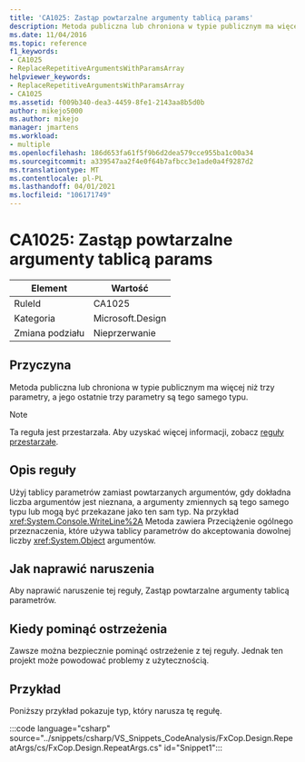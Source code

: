 ```yaml
---
title: 'CA1025: Zastąp powtarzalne argumenty tablicą params'
description: Metoda publiczna lub chroniona w typie publicznym ma więcej niż trzy parametry, a jego ostatnie trzy parametry są tego samego typu.
ms.date: 11/04/2016
ms.topic: reference
f1_keywords:
- CA1025
- ReplaceRepetitiveArgumentsWithParamsArray
helpviewer_keywords:
- ReplaceRepetitiveArgumentsWithParamsArray
- CA1025
ms.assetid: f009b340-dea3-4459-8fe1-2143aa8b5d0b
author: mikejo5000
ms.author: mikejo
manager: jmartens
ms.workload:
- multiple
ms.openlocfilehash: 186d653fa61f5f9b6d2dea579cce955ba1c00a34
ms.sourcegitcommit: a339547aa2f4e0f64b7afbcc3e1ade0a4f9287d2
ms.translationtype: MT
ms.contentlocale: pl-PL
ms.lasthandoff: 04/01/2021
ms.locfileid: "106171749"
---
```

# <a name="ca1025-replace-repetitive-arguments-with-params-array"></a>CA1025: Zastąp powtarzalne argumenty tablicą params

|Element|Wartość|
|-|-|
|RuleId|CA1025|
|Kategoria|Microsoft.Design|
|Zmiana podziału|Nieprzerwanie|

## <a name="cause"></a>Przyczyna
Metoda publiczna lub chroniona w typie publicznym ma więcej niż trzy parametry, a jego ostatnie trzy parametry są tego samego typu.

> [!NOTE]
> Ta reguła jest przestarzała. Aby uzyskać więcej informacji, zobacz [reguły przestarzałe](fxcop-unported-deprecated-rules.md).

## <a name="rule-description"></a>Opis reguły
Użyj tablicy parametrów zamiast powtarzanych argumentów, gdy dokładna liczba argumentów jest nieznana, a argumenty zmiennych są tego samego typu lub mogą być przekazane jako ten sam typ. Na przykład <xref:System.Console.WriteLine%2A> Metoda zawiera Przeciążenie ogólnego przeznaczenia, które używa tablicy parametrów do akceptowania dowolnej liczby <xref:System.Object> argumentów.

## <a name="how-to-fix-violations"></a>Jak naprawić naruszenia
Aby naprawić naruszenie tej reguły, Zastąp powtarzalne argumenty tablicą parametrów.

## <a name="when-to-suppress-warnings"></a>Kiedy pominąć ostrzeżenia
Zawsze można bezpiecznie pominąć ostrzeżenie z tej reguły. Jednak ten projekt może powodować problemy z użytecznością.

## <a name="example"></a>Przykład
Poniższy przykład pokazuje typ, który narusza tę regułę.

:::code language="csharp" source="../snippets/csharp/VS_Snippets_CodeAnalysis/FxCop.Design.RepeatArgs/cs/FxCop.Design.RepeatArgs.cs" id="Snippet1":::
